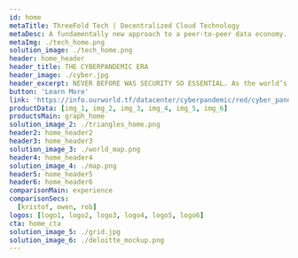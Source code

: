 ```yaml
---
id: home
metaTitle: ThreeFold Tech | Decentralized Cloud Technology
metaDesc: A fundamentally new approach to a peer-to-peer data economy. Empowering data privacy and sovereignty through decentralized Web 3.0 infrastructure.
metaImg: ./tech_home.png
solution_image: ./tech_home.png
header: home_header
header_title: THE CYBERPANDEMIC ERA
header_image: ./cyber.jpg
header_excerpt: NEVER BEFORE WAS SECURITY SO ESSENTIAL. As the world’s population increasingly moves online amid a global pandemic, cyber attacks have rapidly surged as well. Both companies and individuals now face security risks that can no longer be ignored.
button: 'Learn More'
link: 'https://info.ourworld.tf/datacenter/cyberpandemic/red/cyber_pandemic.html'
productData: [img_1, img_2, img_3, img_4, img_5, img_6]
productsMain: graph_home
solution_image_2: ./triangles_home.png
header2: home_header2
header3: home_header3
solution_image_3: ./world_map.png
header4: home_header4
solution_image_4: ./map.png
header5: home_header5
header6: home_header6
comparisonMain: experience
comparisonSecs:
  [kristof, owen, rob]
logos: [logo1, logo2, logo3, logo4, logo5, logo6]
cta: home_cta
solution_image_5: ./grid.jpg
solution_image_6: ./deloitte_mockup.png
---
```


<!-- header: home_header -->

<!-- logos: [logo1, logo2, logo3, logo4, logo5, logo6] -->

<!-- header: home_header
headerSolution : headerHome
solution_image_2: ./Data_Graph.png -->
<!-- cards: [home_card] -->

<!-- featuresMain2: Features_home_2
features2:
  [

    decentralize_the_internet,
    connect_the_world,
    make_data_safe,
    earn_passive_income,

  ] -->
<!-- 
inTheNews: in_the_news
cta: home_cta
solution_image: ./home_image.png -->

<!-- featuresMain: feature_home
features: [peer_to_peer, cross_chain, easy_to_use, non_custodial] -->

<!-- roadmap:
  [roadmap_1, roadmap_2, roadmap_3, roadmap_4] -->

<!-- header_title: SWAP EVERYTHING
header_image: ./home_image.jpg
header_excerpt: FairSwap is a decentralized peer-to-peer marketplace. With a sophisticated tech-stack of Blockchain, Erasure-Coding and ZeroOS it is built on the world's largest grid of decentralized capacity, enabling fair exchange of goods and currencies for everyone.
button: 
link: -->
